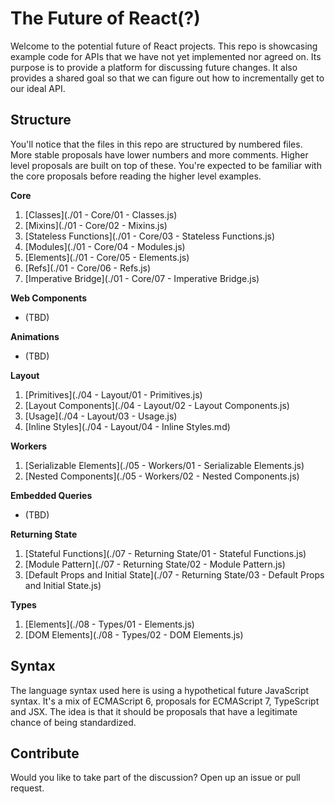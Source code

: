 The Future of React(?)
======================

Welcome to the potential future of React projects. This repo is showcasing
example code for APIs that we have not yet implemented nor agreed on.
Its purpose is to provide a platform for discussing future changes. It also
provides a shared goal so that we can figure out how to incrementally get to our
ideal API.

Structure
---------

You'll notice that the files in this repo are structured by numbered files. More
stable proposals have lower numbers and more comments. Higher level proposals
are built on top of these. You're expected to be familiar with the core
proposals before reading the higher level examples.

__Core__
  1. [Classes](./01 - Core/01 - Classes.js)
  2. [Mixins](./01 - Core/02 - Mixins.js)
  3. [Stateless Functions](./01 - Core/03 - Stateless Functions.js)
  4. [Modules](./01 - Core/04 - Modules.js)
  5. [Elements](./01 - Core/05 - Elements.js)
  6. [Refs](./01 - Core/06 - Refs.js)
  7. [Imperative Bridge](./01 - Core/07 - Imperative Bridge.js)

__Web Components__
  - (TBD)

__Animations__
  - (TBD)

__Layout__
  1. [Primitives](./04 - Layout/01 - Primitives.js)
  2. [Layout Components](./04 - Layout/02 - Layout Components.js)
  3. [Usage](./04 - Layout/03 - Usage.js)
  4. [Inline Styles](./04 - Layout/04 - Inline Styles.md)

__Workers__
  1. [Serializable Elements](./05 - Workers/01 - Serializable Elements.js)
  2. [Nested Components](./05 - Workers/02 - Nested Components.js)

__Embedded Queries__
 - (TBD)

__Returning State__
  1. [Stateful Functions](./07 - Returning State/01 - Stateful Functions.js)
  2. [Module Pattern](./07 - Returning State/02 - Module Pattern.js)
  3. [Default Props and Initial State](./07 - Returning State/03 - Default Props and Initial State.js)

__Types__
  1. [Elements](./08 - Types/01 - Elements.js)
  2. [DOM Elements](./08 - Types/02 - DOM Elements.js)

Syntax
------

The language syntax used here is using a hypothetical future JavaScript syntax.
It's a mix of ECMAScript 6, proposals for ECMAScript 7, TypeScript and JSX. The
idea is that it should be proposals that have a legitimate chance of being
standardized.

Contribute
----------

Would you like to take part of the discussion? Open up an issue or pull request.
